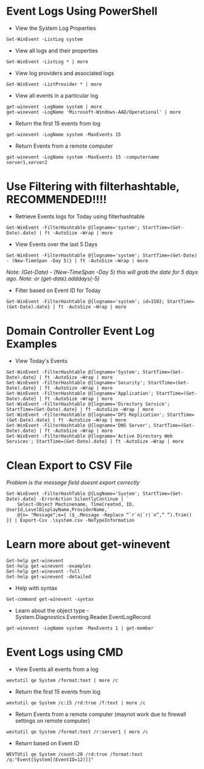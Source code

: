 # Event Logs Using PowerShell

* View the System Log Properties
```
Get-WinEvent -ListLog system
```
* View all logs and their properties
```
Get-WinEvent -ListLog * | more
```
* View log providers and associated logs
```
Get-WinEvent -ListProvider * | more
```
* View all events in a particular log
```
get-winevent -LogName system | more
get-winevent -LogName 'Microsoft-Windows-AAD/Operational' | more
```
* Return the first 15 events from log
```
get-winevent -LogName system -MaxEvents 15
```
* Return Events from a remote computer
```
get-winevent -LogName system -MaxEvents 15 -computername server1,server2
```
# Use Filtering with filterhashtable, RECOMMENDED!!!!
* Retrieve Events logs for Today using filterhashtable
```
Get-WinEvent -FilterHashtable @{logname='system'; StartTime=(Get-Date).date} | ft -AutoSize –Wrap | more
```
* View Events over the last 5 Days
```
Get-WinEvent -FilterHashtable @{logname='system'; StartTime=(Get-Date) - (New-TimeSpan -Day 5)} | ft -AutoSize –Wrap | more
```
*Note: (Get-Date) - (New-TimeSpan -Day 5)  this will grab the date for 5 days ago.*
*Note: or (get-date).adddays(-5)*
* Filter based on Event ID for Today
```
Get-WinEvent -FilterHashtable @{logname='system'; id=1502; StartTime=(Get-Date).date} | ft -AutoSize –Wrap | more
```
# Domain Controller Event Log Examples
* View Today's Events
```
Get-WinEvent -FilterHashtable @{logname='System'; StartTime=(Get-Date).date} | ft -AutoSize –Wrap | more
Get-WinEvent -FilterHashtable @{logname='Security'; StartTime=(Get-Date).date} | ft -AutoSize –Wrap | more
Get-WinEvent -FilterHashtable @{logname='Application'; StartTime=(Get-Date).date} | ft -AutoSize –Wrap | more
Get-WinEvent -FilterHashtable @{logname='Directory Service'; StartTime=(Get-Date).date} | ft -AutoSize –Wrap | more
Get-WinEvent -FilterHashtable @{logname='DFS Replication'; StartTime=(Get-Date).date} | ft -AutoSize –Wrap | more
Get-WinEvent -FilterHashtable @{logname='DNS Server'; StartTime=(Get-Date).date} | ft -AutoSize –Wrap | more
Get-WinEvent -FilterHashtable @{logname='Active Directory Web Services'; StartTime=(Get-Date).date} | ft -AutoSize –Wrap | more
```
# Clean Export to CSV File
*Problem is the message field doesnt export correctly*
```
Get-WinEvent -FilterHashTable @{LogName='System'; StartTime=(Get-Date).date} -ErrorAction SilentlyContinue | `
    Select-Object Machinename, TimeCreated, ID, UserId,LevelDisplayName,ProviderName,`
    @{n= "Message";e={ ($_.Message -Replace “`r`n|`r|`n”,” ”).Trim() }} | Export-Csv .\system.csv -NoTypeInformation
```
# Learn more about get-winevent
```
Get-help get-winevent
Get-help get-winevent -examples
Get-help get-winevent -full
Get-help get-winevent -detailed
```
* Help with syntax
```
Get-command get-winevent -syntax
```
* Learn about the object type - System.Diagnostics.Eventing.Reader.EventLogRecord
```
get-winevent -LogName system -MaxEvents 1 | get-member
```

# Event Logs using CMD
* View Events all events from a log
```
wevtutil qe System /format:text | more /c 
```
* Return the first 15 events from log
```
wevtutil qe System /c:15 /rd:true /f:text | more /c
```
* Return Events from a remote computer (maynot work due to firewall settings on remote computer)
```
wevtutil qe System /format:text /r:server1 | more /c 
```
* Return based on Event ID
```
WEVTUtil qe System /count:20 /rd:true /format:text /q:"Event[System[(EventID=12)]]"
```
